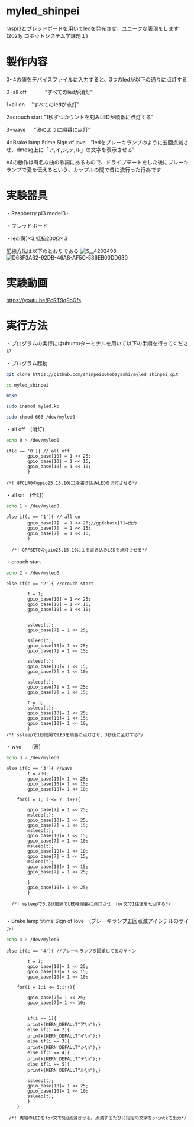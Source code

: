 # myled_shinpei　
raspi3とブレッドボードを用いてledを発光させ、ユニークな表現をします(2021y ロボットシステム学課題１)

# 製作内容
 0~4の値をデバイスファイルに入力すると、3つのledが以下の通りに点灯する

 0=all off 　　　  "すべてのledが消灯"

 1=all on　        "すべてのledが点灯"

 2=crouch start    "1秒ずつカウントを刻みLEDが順番に点灯する"

 3=wave   　       "波のように順番に点灯"

 4=Brake lamp 5time Sign of love　"ledをブレーキランプのように五回点滅させ、dmesg上に「ア,イ,シ,テ,ル」の文字を表示させる"

 ※4の動作は有名な曲の歌詞にあるもので、ドライブデートをした後にブレーキランプで愛を伝えるという、カップルの間で昔に流行った行為です

# 実験器具
・Raspberry pi3 modelB+

・ブレッドボード

・led(黄)×3,抵抗200Ω×３

 配線方法は以下のとおりである
![S__4202498](https://user-images.githubusercontent.com/97512094/148928081-f8ed5f7a-3182-412f-9068-c2737d1d4c4d.jpg)
![D68F3A62-92DB-46A8-AF5C-536EB00DD630](https://user-images.githubusercontent.com/97512094/149068936-eb923208-2dee-45aa-b282-df5d7be5cbd6.jpg)

# 実験動画
https://youtu.be/PcRT9q9oGfs


# 実行方法

・プログラムの実行にはubuntuターミナルを用いて以下の手順を行ってください

・プログラム起動
```bash
git clone https://github.com/shinpei00kobayashi/myled_shinpei.git
```

```bash
cd myled_shinpei
```

```bash
make
```

```bash
sudo insmod myled.ko
```

```bash
sudo chmod 666 /dev/myled0
```

・all off　(消灯)
```bash
echo 0 > /dev/myled0
```

```
if(c == '0'){ // all off
		gpio_base[10] = 1 << 25;
		gpio_base[10] = 1 << 15;
		gpio_base[10] = 1 << 10;
		}
  
/*! GPCLR0のgpio25,15,10に1を書き込みLEDを消灯させる*/

```


・all on　(全灯)
```bash
echo 1 > /dev/myled0
```
```
else if(c == '1'){ // all on
		gpio_base[7]  = 1 << 25;//gpiobase[7]=出力
		gpio_base[7]  = 1 << 15;
		gpio_base[7]  = 1 << 10;
		}
  
  /*! GPFSET0のgpio25,15,10に１を書き込みLEDを点灯させる*/
```


・crouch start
```bash
echo 2 > /dev/myled0
```

```
else if(c == '2'){ //crouch start

		t = 1;
		gpio_base[10] = 1 << 25;
		gpio_base[10] = 1 << 15;
		gpio_base[10] = 1 << 10;


		ssleep(t);
		gpio_base[7] = 1 << 25;
		
		ssleep(t);
		gpio_base[10]= 1 << 25;
		gpio_base[7] = 1 << 15;
		
		ssleep(t);
		gpio_base[10]= 1 << 15;
		gpio_base[7] = 1 << 10;
		
		ssleep(t);
		gpio_base[7] = 1 << 25;
		gpio_base[7] = 1 << 15;
		
		t = 3;
		ssleep(t);
		gpio_base[10]= 1 << 25;
		gpio_base[10]= 1 << 15;
		gpio_base[10]= 1 << 10;
		}
/*! ssleepで1秒間隔でLEDを順番に点灯させ、3秒後に全灯する*/

```




・wve　　(波)
```bash
echo 3 > /dev/myled0
```
```
else if(c == '3'){ //wave
		t = 200;
		gpio_base[10]= 1 << 25;
		gpio_base[10]= 1 << 15;
		gpio_base[10]= 1 << 10;

	for(i = 1; i <= 7; i++){
		
		gpio_base[7] = 1 << 25;
		msleep(t);
		gpio_base[10]= 1 << 25;
		gpio_base[7] = 1 << 15;
		msleep(t);
		gpio_base[10]= 1 << 15;
		gpio_base[7] = 1 << 10;
		msleep(t);
		gpio_base[10]= 1 << 10;
		gpio_base[7] = 1 << 15;
		msleep(t);
		gpio_base[10]= 1 << 15;
		gpio_base[7] = 1 << 25;
			
		}
		gpio_base[10]= 1 << 25;
		}
  
  /*! msleepで0.2秒間隔でLEDを順番に点灯させ、for文で1往復を七回する*/
  
  ```
・Brake lamp 5time Sign of love　(ブレーキランプ五回点滅アイシテルのサイン)
```bash
echo 4 > /dev/myled0
```

```
else if(c == '4'){ //ブレーキランプ５回愛してるのサイン
		
		t = 1;
		gpio_base[10]= 1 << 25;
		gpio_base[10]= 1 << 15;
		gpio_base[10]= 1 << 10;

	for(i = 1;i <= 5;i++){

		gpio_base[7]= 1 << 25;
		gpio_base[7]= 1 << 10;
 

		if(i == 1){
		printk(KERN_DEFAULT"ア\n");}
		else if(i == 2){
		printk(KERN_DEFAULT"イ\n");}
		else if(i == 3){
		printk(KERN_DEFAULT"シ\n");}
		else if(i == 4){
		printk(KERN_DEFAULT"テ\n");}
		else if(i == 5){
		printk(KERN_DEFAULT"ル\n");}

		ssleep(t);
		gpio_base[10]= 1 << 25;
		gpio_base[10]= 1 << 10;
		ssleep(t);
		}
	}
 
 /*! 両端のLEDをfor文で5回点滅させる。点滅するたびに指定の文字をprintkで出力*/
```
